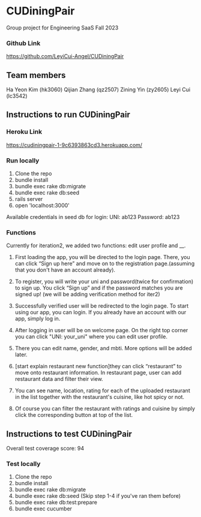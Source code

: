# CUDiningPair
Group project for Engineering SaaS Fall 2023

### Github Link
https://github.com/LeyiCui-Angel/CUDiningPair

## Team members
Ha Yeon Kim (hk3060)
Qijian Zhang (qz2507)
Zining Yin (zy2605)
Leyi Cui (lc3542)

## Instructions to run CUDiningPair

### Heroku Link
https://cudiningpair-1-9c6393863cd3.herokuapp.com/

### Run locally
1. Clone the repo
2. bundle install
3. bundle exec rake db:migrate
4. bundle exec rake db:seed
5. rails server
6. open 'localhost:3000'

Available credentials in seed db for login:
UNI: ab123
Password: ab123

### Functions
Currently for iteration2, we added two functions: edit user profile and __.

1. First loading the app, you will be directed to the login page. There, you can click “Sign up here” and move on to the registration page.(assuming that you don't have an account already).

2. To register, you will write your uni and password(twice for confirmation) to sign up. You click “Sign up” and if the password matches you are signed up! (we will be adding verification method for iter2)

3. Successfully verified user will be redirected to the login page. To start using our app, you can login. If you already have an account with our app, simply log in.

4. After logging in user will be on welcome page. On the right top corner you can click "UNI: your_uni" where you can edit user profile.

5. There you can edit name, gender, and mbti. More options will be added later.

6. [start explain restaurant new function]they can click “restaurant” to move onto restaurant information. In restaurant page, user can add restaurant data and filter their view.

5. You can see name, location, rating for each of the uploaded restaurant in the list together with the restaurant's cuisine, like hot spicy or not.

6. Of course you can filter the restaurant with ratings and cuisine by simply click the corresponding button at top of the list.


## Instructions to test CUDiningPair
Overall test coverage score: 94

### Test locally
1. Clone the repo
2. bundle install
3. bundle exec rake db:migrate
4. bundle exec rake db:seed
(Skip step 1-4 if you've ran them before)
5. bundle exec rake db:test:prepare
6. bundle exec cucumber